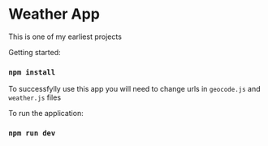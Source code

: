 # Weather App

This is one of my earliest projects

Getting started:
### `npm install`

To successfylly use this app you will need to change urls in `geocode.js` and `weather.js` files

To run the application:
### `npm run dev`
